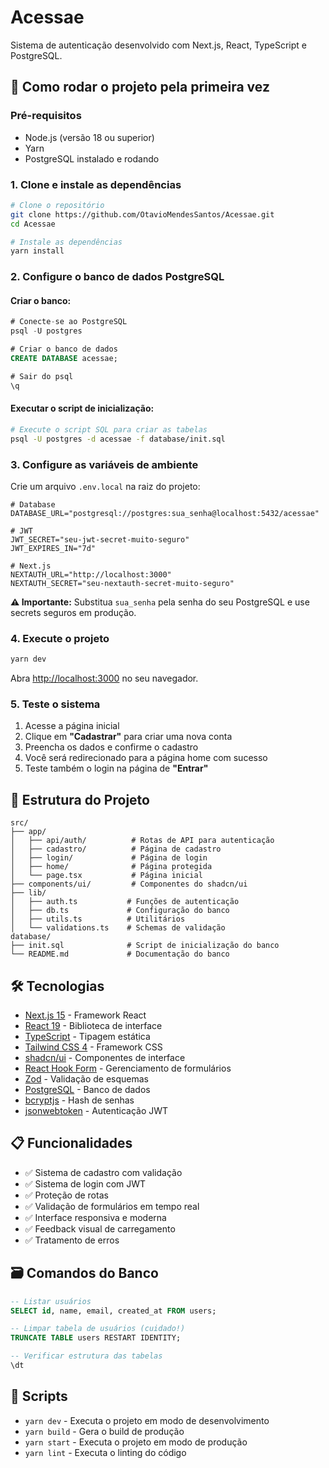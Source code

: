 # Acessae

Sistema de autenticação desenvolvido com Next.js, React, TypeScript e PostgreSQL.

## 🚀 Como rodar o projeto pela primeira vez

### Pré-requisitos

- Node.js (versão 18 ou superior)
- Yarn
- PostgreSQL instalado e rodando

### 1. Clone e instale as dependências

```bash
# Clone o repositório
git clone https://github.com/OtavioMendesSantos/Acessae.git
cd Acessae

# Instale as dependências
yarn install
```

### 2. Configure o banco de dados PostgreSQL

#### Criar o banco:
```sql
# Conecte-se ao PostgreSQL
psql -U postgres

# Criar o banco de dados
CREATE DATABASE acessae;

# Sair do psql
\q
```

#### Executar o script de inicialização:
```bash
# Execute o script SQL para criar as tabelas
psql -U postgres -d acessae -f database/init.sql
```

### 3. Configure as variáveis de ambiente

Crie um arquivo `.env.local` na raiz do projeto:

```env
# Database
DATABASE_URL="postgresql://postgres:sua_senha@localhost:5432/acessae"

# JWT
JWT_SECRET="seu-jwt-secret-muito-seguro"
JWT_EXPIRES_IN="7d"

# Next.js
NEXTAUTH_URL="http://localhost:3000"
NEXTAUTH_SECRET="seu-nextauth-secret-muito-seguro"
```

**⚠️ Importante:** Substitua `sua_senha` pela senha do seu PostgreSQL e use secrets seguros em produção.

### 4. Execute o projeto

```bash
yarn dev
```

Abra [http://localhost:3000](http://localhost:3000) no seu navegador.

### 5. Teste o sistema

1. Acesse a página inicial
2. Clique em **"Cadastrar"** para criar uma nova conta
3. Preencha os dados e confirme o cadastro
4. Você será redirecionado para a página home com sucesso
5. Teste também o login na página de **"Entrar"**

## 📁 Estrutura do Projeto

```
src/
├── app/
│   ├── api/auth/          # Rotas de API para autenticação
│   ├── cadastro/          # Página de cadastro
│   ├── login/             # Página de login
│   ├── home/              # Página protegida
│   └── page.tsx           # Página inicial
├── components/ui/         # Componentes do shadcn/ui
├── lib/
│   ├── auth.ts           # Funções de autenticação
│   ├── db.ts             # Configuração do banco
│   ├── utils.ts          # Utilitários
│   └── validations.ts    # Schemas de validação
database/
├── init.sql              # Script de inicialização do banco
└── README.md             # Documentação do banco
```

## 🛠 Tecnologias

- [Next.js 15](https://nextjs.org/) - Framework React
- [React 19](https://reactjs.org/) - Biblioteca de interface
- [TypeScript](https://www.typescriptlang.org/) - Tipagem estática
- [Tailwind CSS 4](https://tailwindcss.com/) - Framework CSS
- [shadcn/ui](https://ui.shadcn.com/) - Componentes de interface
- [React Hook Form](https://react-hook-form.com/) - Gerenciamento de formulários
- [Zod](https://zod.dev/) - Validação de esquemas
- [PostgreSQL](https://www.postgresql.org/) - Banco de dados
- [bcryptjs](https://github.com/dcodeIO/bcrypt.js) - Hash de senhas
- [jsonwebtoken](https://github.com/auth0/node-jsonwebtoken) - Autenticação JWT

## 📋 Funcionalidades

- ✅ Sistema de cadastro com validação
- ✅ Sistema de login com JWT
- ✅ Proteção de rotas
- ✅ Validação de formulários em tempo real
- ✅ Interface responsiva e moderna
- ✅ Feedback visual de carregamento
- ✅ Tratamento de erros

## 🗃 Comandos do Banco

```sql
-- Listar usuários
SELECT id, name, email, created_at FROM users;

-- Limpar tabela de usuários (cuidado!)
TRUNCATE TABLE users RESTART IDENTITY;

-- Verificar estrutura das tabelas
\dt
```

## 📝 Scripts

- `yarn dev` - Executa o projeto em modo de desenvolvimento
- `yarn build` - Gera o build de produção
- `yarn start` - Executa o projeto em modo de produção
- `yarn lint` - Executa o linting do código
